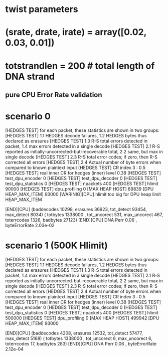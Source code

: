 # twist parameters
# (srate, drate, irate) = array([0.02, 0.03, 0.01])
# totstrandlen = 200  # total length of DNA strand


## pure CPU Error Rate validation


# scenario 0

[HEDGES TEST] for each packet, these statistics are shown in two groups:
[HEDGES TEST] 1.1 HEDGES decode failures, 1.2 HEDGES bytes thus declared as erasures
[HEDGES TEST] 1.3 R-S total errors detected in packet, 1.4 max errors detected in a single decode
[HEDGES TEST] 2.1 R-S reported as initially-uncorrected-but-recoverable total, 2.2 same, but max in single decode
[HEDGES TEST] 2.3 R-S total error codes; if zero, then R-S corrected all errors
[HEDGES TEST] 2.4 Actual number of byte errors when compared to known plaintext input
[HEDGES TEST] CR index 3 : 0.5
[HEDGES TEST] real inner CR for hedges (inner) level  0.38
[HEDGES TEST] test_dpu_encoder 0
[HEDGES TEST] test_dpu_decoder 0
[HEDGES TEST] test_dpu_statistics 0
[HEDGES TEST] npackets 400
[HEDGES TEST] hlimit 90000
[HEDGES TEST] dpu_profiling 0
[MAX HEAP HOST] 89839
[DPU HEAP_MAX_ITEM] 93000
[WARINIG][DPU] hlimit too big for DPU heap limit HEAP_MAX_ITEM
 

[END][CPU] (baddecodes 10298, erasures 36923, tot_detect 93454, max_detect 8034) ( totbytes 1338000 , tot_uncorect  531, max_uncorect  467, toterrcodes 1326, badbytes 27123)
[END][CPU] DNA Perr 0.06 , byteErrorRate 2.03e-02


# scenario 1 (500K Hlimit)

[HEDGES TEST] for each packet, these statistics are shown in two groups:
[HEDGES TEST] 1.1 HEDGES decode failures, 1.2 HEDGES bytes thus declared as erasures
[HEDGES TEST] 1.3 R-S total errors detected in packet, 1.4 max errors detected in a single decode
[HEDGES TEST] 2.1 R-S reported as initially-uncorrected-but-recoverable total, 2.2 same, but max in single decode
[HEDGES TEST] 2.3 R-S total error codes; if zero, then R-S corrected all errors
[HEDGES TEST] 2.4 Actual number of byte errors when compared to known plaintext input
[HEDGES TEST] CR index 3 : 0.5
[HEDGES TEST] real inner CR for hedges (inner) level  0.38
[HEDGES TEST] test_dpu_encoder 0
[HEDGES TEST] test_dpu_decoder 0
[HEDGES TEST] test_dpu_statistics 0
[HEDGES TEST] npackets 400
[HEDGES TEST] hlimit 500000
[HEDGES TEST] dpu_profiling 0
[MAX HEAP HOST] 499942
[DPU HEAP_MAX_ITEM] 93000


[END][CPU] (baddecodes 4208, erasures 12532, tot_detect 57477, max_detect 5168) ( totbytes 1338000 , tot_uncorect    6, max_uncorect    6, toterrcodes   17, badbytes  283)
[END][CPU] DNA Perr 0.06 , byteErrorRate 2.12e-04

